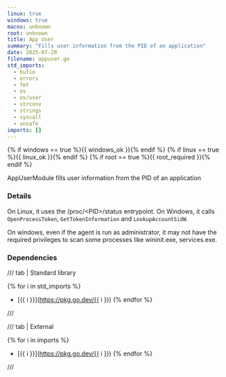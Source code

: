 ```yaml
---
linux: true
windows: true
macos: unknown
root: unknown
title: App User
summary: "Fills user information from the PID of an application"
date: 2025-07-28
filename: appuser.go
std_imports:
  - bufio
  - errors
  - fmt
  - os
  - os/user
  - strconv
  - strings
  - syscall
  - unsafe
imports: []
---
```


{% if windows == true %}{{ windows_ok }}{% endif %}
{% if linux == true %}{{ linux_ok }}{% endif %}
{% if root == true %}{{ root_required }}{% endif %}

AppUserModule fills user information from the PID of an application

### Details


On Linux, it uses the /proc/\<PID>/status entrypoint. On Windows, it calls `OpenProcessToken`, `GetTokenInformation` and `LookupAccountSidW`.

On windows, even if the agent is run as administrator, it may not have the required privileges to scan some processes like wininit.exe, services.exe.

### Dependencies

/// tab | Standard library

{% for i in std_imports %}
- [{{ i }}](https://pkg.go.dev/{{ i }})
{% endfor %}

///

/// tab | External

{% for i in imports %}
- [{{ i }}](https://pkg.go.dev/{{ i }})
{% endfor %}

///
